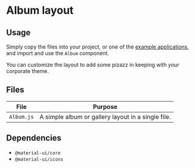 # Album layout

## Usage

Simply copy the files into your project, or one of the [example applications](https://github.com/mui-org/material-ui/tree/next/examples), and import and use the `Album` component.

You can customize the layout to add some pizazz in keeping with your corporate theme.

## Files

| File  | Purpose  |
|---    |---       |
| `Album.js` | A simple album or gallery layout in a single file. |


## Dependencies

- `@material-ui/core`
- `@material-ui/icons`
